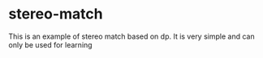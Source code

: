 # stereo-match
This is an example of stereo match  based on dp. It is very simple and can only be used for learning

